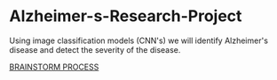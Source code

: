 # Alzheimer-s-Research-Project
Using image classification models (CNN's) we will identify Alzheimer's disease and detect the severity of the disease.


[BRAINSTORM PROCESS](https://docs.google.com/document/d/166qX6BpP3jV9LOP5OQ2old44JZdEdHfu0J35TNUDa14/edit?pli=1)
